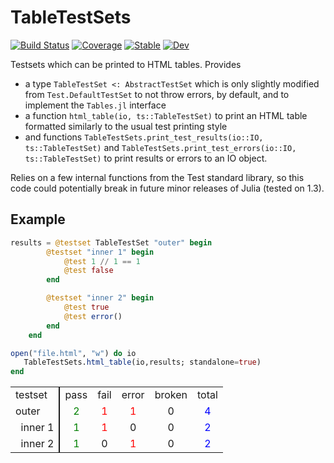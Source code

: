 # TableTestSets

[![Build Status](https://github.com/ericphanson/TableTestSets.jl/workflows/CI/badge.svg)](https://github.com/ericphanson/TableTestSets.jl/actions)
[![Coverage](https://codecov.io/gh/ericphanson/TableTestSets.jl/branch/master/graph/badge.svg)](https://codecov.io/gh/ericphanson/TableTestSets.jl)
[![Stable](https://img.shields.io/badge/docs-stable-blue.svg)](https://ericphanson.github.io/TableTestSets.jl/stable)
[![Dev](https://img.shields.io/badge/docs-dev-blue.svg)](https://ericphanson.github.io/TableTestSets.jl/dev)

Testsets which can be printed to HTML tables. Provides
* a type `TableTestSet <: AbstractTestSet` which is only slightly modified from `Test.DefaultTestSet` to not throw errors, by default, and to implement the `Tables.jl` interface
* a function `html_table(io, ts::TableTestSet)` to print an HTML table formatted similarly to the usual test printing style
* and functions `TableTestSets.print_test_results(io::IO, ts::TableTestSet)` and `TableTestSets.print_test_errors(io::IO, ts::TableTestSet)` to print results or errors to an IO object.

Relies on a few internal functions from the Test standard library, so this code could potentially break in future minor releases of Julia (tested on 1.3).

## Example

```julia
results = @testset TableTestSet "outer" begin
        @testset "inner 1" begin
            @test 1 // 1 == 1
            @test false
        end

        @testset "inner 2" begin
            @test true
            @test error()
        end
    end

open("file.html", "w") do io
   TableTestSets.html_table(io,results; standalone=true)
end
```


<table>
<tr class="header">
<td style="text-align:left;border-right: solid 2px;">testset</td>
<td style="text-align:center;">pass</td>
<td style="text-align:center;">fail</td>
<td style="text-align:center;">error</td>
<td style="text-align:center;">broken</td>
<td style="text-align:center;">total</td>
</tr>
<tr><td style="text-align:left;border-right: solid 2px;">outer</td>
<td style="text-align:center;color:green;">2</td>
<td style="text-align:center;color:red;">1</td>
<td style="text-align:center;color:red;">1</td>
<td style="text-align:center;">0</td>
<td style="text-align:center;color:blue;">4</td>
</tr><tr><td style="text-align:left;border-right: solid 2px;">&nbsp;&nbsp;inner 1</td>
<td style="text-align:center;color:green;">1</td>
<td style="text-align:center;color:red;">1</td>
<td style="text-align:center;">0</td>
<td style="text-align:center;">0</td>
<td style="text-align:center;color:blue;">2</td>
</tr><tr><td style="text-align:left;border-right: solid 2px;">&nbsp;&nbsp;inner 2</td>
<td style="text-align:center;color:green;">1</td>
<td style="text-align:center;">0</td>
<td style="text-align:center;color:red;">1</td>
<td style="text-align:center;">0</td>
<td style="text-align:center;color:blue;">2</td>
</tr></table>
